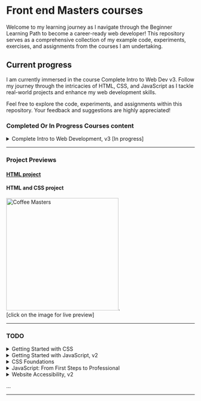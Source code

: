 # Front end Masters courses

Welcome to my learning journey as I navigate through the Beginner Learning Path to become a career-ready web developer! This repository serves as a comprehensive collection of my example code, experiments, exercises, and assignments from the courses I am undertaking.

## Current progress

I am currently immersed in the course Complete Intro to Web Dev v3. Follow my journey through the intricacies of HTML, CSS, and JavaScript as I tackle real-world projects and enhance my web development skills.

Feel free to explore the code, experiments, and assignments within this repository. Your feedback and suggestions are highly appreciated!

### Completed Or In Progress Courses content

<details>
  <summary>Complete Intro to Web Development, v3 [In progress] </summary>

<details>
  <summary>&check; HTML</summary>
  <ul style="list-style: none; padding-left: 20px;">
        <li>&check; Tags</li>
        <li>&check; Types of Tags</li>
        <li>&check; Attributes</li>
        <li>&check; Organizing HTML</li>
        <li>&check; Head and Meta Tags</li>
        <li>&check; HTML Project</li>
  </ul>
</details>

<details>
  <summary>&check; CSS</summary>
  <ul style="list-style: none; padding-left: 20px;">
        <li>&check; Rules</li>
        <li>&check; Selectors and the Cascade</li>
        <li>&check; Pseudoclasses and Pseudoelements</li>
        <li>&check; Layout CSS</li>
        <li>&check; Flex</li>
        <li>&check; Grid</li>
        <li>&check; Animations</li>
        <li>&check; Putting It Together</li>
        <li>&check; Project</li>
  </ul>
</details>

<details>
  <summary>&check; JavaScript</summary>
  <ul style="list-style: none; padding-left: 20px;">
        <li>&check; Intro</li>
        <li>&check; Numbers, Strings, and Booleans</li>
        <li>&check; Control Flow</li>
        <li>&check; Loops</li>
        <li>&check; Exercise</li>
        <li>&check; Functions</li>
        <li>&check; Scope</li>
        <li>&check; Builtins</li>
        <li>&check; Objects</li>
        <li>&check; Context</li>
        <li>&check; Arrays</li>
  </ul>
</details>

<details>
  <summary>&bull; Putting It All Together</summary>
  <ul style="list-style: none; padding-left: 20px;">
        <li>&bull; The DOM</li>
        <li>&bull; Events and Listeners</li>
        <li>&bull; Project</li>
  </ul>
</details>

<details>
  <summary>&bull; Talking to Servers</summary>
  <ul style="list-style: none; padding-left: 20px;">
        <li>&bull; JSON</li>
        <li>&bull; AJAX</li>
        <li>&bull; async/await</li>
        <li>&bull; Project</li>
  </ul>
</details>

<details>
  <summary>&bull; Other Stuff You Should Know</summary>
  <ul style="list-style: none; padding-left: 20px;">
        <li>&bull; Using Third Party Libraries</li>
        <li>&bull; Git and GitHub</li>
        <li>&bull; Things to Do Next</li>
        <li>&bull; Conclusion</li>
  </ul>
</details>
</details>

***

### Project Previews



#### [HTML project](https://htmlpreview.github.io/?https://github.com/MariusJM/FEM/blob/main/01_Complete%20Intro%20to%20Web%20Development%2C%20v3/01_HTML/index.html)

#### HTML and CSS project
[<img src="https://btholt.github.io/complete-intro-to-web-dev-v3/images/coffee_masters.png" alt="Coffee Masters" width="300"/>](https://htmlpreview.github.io/?https://github.com/MariusJM/FEM/blob/main/01_Complete%20Intro%20to%20Web%20Development%2C%20v3/02_CSS/coffee/index_2.html).  
[click on the image for live preview]

***

### TODO

<details>
  <summary>Getting Started with CSS</summary>
  <ul style="list-style: none; padding-left: 20px;">
    <li">&bull; ...</li>
  </ul>
</details>

<details>
  <summary>Getting Started with JavaScript, v2</summary>
  <ul style="list-style: none; padding-left: 20px;">
    <li">&bull; ...</li>
  </ul>
</details>

<details>
  <summary>CSS Foundations</summary>
  <ul style="list-style: none; padding-left: 20px;">
    <li">&bull; ...</li>
  </ul>
</details>

<details>
  <summary>JavaScript: From First Steps to Professional</summary>
  <ul style="list-style: none; padding-left: 20px;">
    <li">&bull; ...</li>
  </ul>
</details>

<details>
  <summary>Website Accessibility, v2</summary>
  <ul style="list-style: none; padding-left: 20px;">
    <li">&bull; ...</li>
  </ul>
</details>

...
***